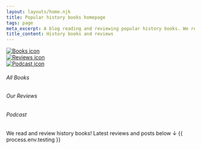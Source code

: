 ```yaml
---
layout: layouts/home.njk
title: Popular history books homepage
tags: page
meta_excerpt: A blog reading and reviewing popular history books. We review great (hopefully!) new (probably...) history (certainly 🙂) books - that you might otherwise overlook.
title_content: History books and reviews
---
```


<div class="grid-3-columns pad-top-10"> 

<div class="circle">
  <a href="{{ staticdata.links.books_all }}" aria-label="All history books"><img class="fit-inside-circle" src="{{staticdata.images.books_icon}}" alt="Books icon">
</div></a>
<div class="circle">
  <a href="{{ staticdata.links.books_reviews }}" aria-label="All our reviews"><img class="fit-inside-circle" src="{{staticdata.images.review_icon}}" alt="Reviews icon"></a>
</div>
<div class="circle">
  <a href="{{ staticdata.links.podcast }}" aria-label="Our podcast playlist - opens in the ListenNotes site"><img class="fit-inside-circle" src="{{staticdata.images.mic_icon}}" alt="Podcast icon"></a>
</div>

<h6 class="txt-center txt-capital fw-normal pad-none" role="presentation">All Books</h6>
<h6 class="txt-center txt-capital fw-normal pad-none" role="presentation">Our Reviews</h6>
<h6 class="txt-center txt-capital fw-normal pad-none" role="presentation">Podcast</h6>

</div>

<p class="pad-bottom pad-top">We read and review history books! Latest reviews and posts below ↓ {{ process.env.testing }}</p>


